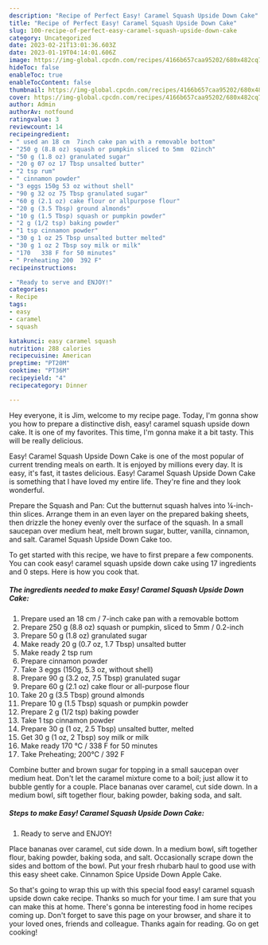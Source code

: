 ```yaml
---
description: "Recipe of Perfect Easy! Caramel Squash Upside Down Cake"
title: "Recipe of Perfect Easy! Caramel Squash Upside Down Cake"
slug: 100-recipe-of-perfect-easy-caramel-squash-upside-down-cake
category: Uncategorized
date: 2023-02-21T13:01:36.603Z
date: 2023-01-19T04:14:01.606Z
image: https://img-global.cpcdn.com/recipes/4166b657caa95202/680x482cq70/easy-caramel-squash-upside-down-cake-recipe-main-photo.jpg
hideToc: false
enableToc: true
enableTocContent: false
thumbnail: https://img-global.cpcdn.com/recipes/4166b657caa95202/680x482cq70/easy-caramel-squash-upside-down-cake-recipe-main-photo.jpg
cover: https://img-global.cpcdn.com/recipes/4166b657caa95202/680x482cq70/easy-caramel-squash-upside-down-cake-recipe-main-photo.jpg
author: Admin
authorAv: notfound
ratingvalue: 3
reviewcount: 14
recipeingredient:
- " used an 18 cm  7inch cake pan with a removable bottom"
- "250 g (8.8 oz) squash or pumpkin sliced to 5mm  02inch"
- "50 g (1.8 oz) granulated sugar"
- "20 g 07 oz 17 Tbsp unsalted butter"
- "2 tsp rum"
- " cinnamon powder"
- "3 eggs 150g 53 oz without shell"
- "90 g 32 oz 75 Tbsp granulated sugar"
- "60 g (2.1 oz) cake flour or allpurpose flour"
- "20 g (3.5 Tbsp) ground almonds"
- "10 g (1.5 Tbsp) squash or pumpkin powder"
- "2 g (1/2 tsp) baking powder"
- "1 tsp cinnamon powder"
- "30 g 1 oz 25 Tbsp unsalted butter melted"
- "30 g 1 oz 2 Tbsp soy milk or milk"
- "170   338 F for 50 minutes"
- " Preheating 200  392 F"
recipeinstructions:

- "Ready to serve and ENJOY!"
categories:
- Recipe
tags:
- easy
- caramel
- squash

katakunci: easy caramel squash 
nutrition: 288 calories
recipecuisine: American
preptime: "PT20M"
cooktime: "PT36M"
recipeyield: "4"
recipecategory: Dinner

---
```



Hey everyone, it is Jim, welcome to my recipe page. Today, I'm gonna show you how to prepare a distinctive dish, easy! caramel squash upside down cake. It is one of my favorites. This time, I'm gonna make it a bit tasty. This will be really delicious.

Easy! Caramel Squash Upside Down Cake is one of the most popular of current trending meals on earth. It is enjoyed by millions every day. It is easy, it's fast, it tastes delicious. Easy! Caramel Squash Upside Down Cake is something that I have loved my entire life. They're fine and they look wonderful.

Prepare the Squash and Pan: Cut the butternut squash halves into ¼-inch-thin slices. Arrange them in an even layer on the prepared baking sheets, then drizzle the honey evenly over the surface of the squash. In a small saucepan over medium heat, melt brown sugar, butter, vanilla, cinnamon, and salt. Caramel Squash Upside Down Cake too.


To get started with this recipe, we have to first prepare a few components. You can cook easy! caramel squash upside down cake using 17 ingredients and 0 steps. Here is how you cook that.

<!--inarticleads1-->

##### The ingredients needed to make Easy! Caramel Squash Upside Down Cake:

1. Prepare  used an 18 cm / 7-inch cake pan with a removable bottom
1. Prepare 250 g (8.8 oz) squash or pumpkin, sliced to 5mm / 0.2-inch
1. Prepare 50 g (1.8 oz) granulated sugar
1. Make ready 20 g (0.7 oz, 1.7 Tbsp) unsalted butter
1. Make ready 2 tsp rum
1. Prepare  cinnamon powder
1. Take 3 eggs (150g, 5.3 oz, without shell)
1. Prepare 90 g (3.2 oz, 7.5 Tbsp) granulated sugar
1. Prepare 60 g (2.1 oz) cake flour or all-purpose flour
1. Take 20 g (3.5 Tbsp) ground almonds
1. Prepare 10 g (1.5 Tbsp) squash or pumpkin powder
1. Prepare 2 g (1/2 tsp) baking powder
1. Take 1 tsp cinnamon powder
1. Prepare 30 g (1 oz, 2.5 Tbsp) unsalted butter, melted
1. Get 30 g (1 oz, 2 Tbsp) soy milk or milk
1. Make ready 170 ℃ / 338 F for 50 minutes
1. Take  Preheating; 200℃ / 392 F


Combine butter and brown sugar for topping in a small saucepan over medium heat. Don&#39;t let the caramel mixture come to a boil; just allow it to bubble gently for a couple. Place bananas over caramel, cut side down. In a medium bowl, sift together flour, baking powder, baking soda, and salt. 

<!--inarticleads2-->

##### Steps to make Easy! Caramel Squash Upside Down Cake:


1. Ready to serve and ENJOY!

Place bananas over caramel, cut side down. In a medium bowl, sift together flour, baking powder, baking soda, and salt. Occasionally scrape down the sides and bottom of the bowl. Put your fresh rhubarb haul to good use with this easy sheet cake. Cinnamon Spice Upside Down Apple Cake. 

So that's going to wrap this up with this special food easy! caramel squash upside down cake recipe. Thanks so much for your time. I am sure that you can make this at home. There's gonna be interesting food in home recipes coming up. Don't forget to save this page on your browser, and share it to your loved ones, friends and colleague. Thanks again for reading. Go on get cooking!
